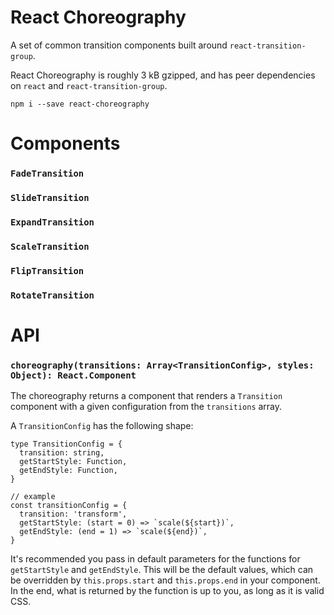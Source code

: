 # React Choreography

A set of common transition components built around `react-transition-group`.

React Choreography is roughly 3 kB gzipped, and has peer dependencies on `react` and `react-transition-group`.

`npm i --save react-choreography`

# Components
### `FadeTransition`
### `SlideTransition`
### `ExpandTransition`
### `ScaleTransition`
### `FlipTransition`
### `RotateTransition`

# API
### `choreography(transitions: Array<TransitionConfig>, styles: Object): React.Component`
The choreography returns a component that renders a `Transition` component with a given configuration from the `transitions` array.

A `TransitionConfig` has the following shape:
```
type TransitionConfig = {
  transition: string,
  getStartStyle: Function,
  getEndStyle: Function,
}

// example
const transitionConfig = {
  transition: 'transform',
  getStartStyle: (start = 0) => `scale(${start})`,
  getEndStyle: (end = 1) => `scale(${end})`,
}
```

It's recommended you pass in default parameters for the functions for `getStartStyle` and `getEndStyle`. This will be the default values, which can be overridden by `this.props.start` and `this.props.end` in your component. In the end, what is returned by the function is up to you, as long as it is valid CSS.
